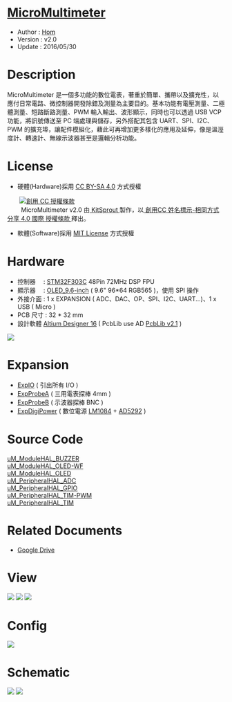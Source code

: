 [MicroMultimeter](https://github.com/KitSprout/MicroMultimeter)
========
* Author  : [Hom](http://about.me/Hom)
* Version : v2.0
* Update  : 2016/05/30

Description
========
MicroMultimeter 是一個多功能的數位電表，著重於簡單、攜帶以及擴充性，以應付日常電路、微控制器開發除錯及測量為主要目的。基本功能有電壓測量、二極體測量、短路斷路測量、PWM 輸入輸出、波形顯示，同時也可以透過 USB VCP 功能，將訊號傳送至 PC 端處理與儲存，另外搭配其包含 UART、SPI、I2C、PWM 的擴充埠，讓配件模組化，藉此可再增加更多樣化的應用及延伸，像是溫溼度計、轉速計、無線示波器甚至是邏輯分析功能。

License
========
* 硬體(Hardware)採用 [CC BY-SA 4.0](http://creativecommons.org/licenses/by-sa/4.0/deed.zh_TW) 方式授權 
  
　　<a rel="license" href="http://creativecommons.org/licenses/by-sa/4.0/deed.zh_TW"><img alt="創用 CC 授權條款" style="border-width:0" src="http://i.creativecommons.org/l/by-sa/3.0/tw/80x15.png" /></a>  
　　<span xmlns:dct="http://purl.org/dc/terms/" property="dct:title"> MicroMultimeter v2.0 </span>由<a xmlns:cc="http://creativecommons.org/ns#" href="https://github.com/KitSprout" property="cc:attributionName" rel="cc:attributionURL"> KitSprout </a>製作，以<a rel="license" href="http://creativecommons.org/licenses/by-sa/4.0/deed.zh_TW"> 創用CC 姓名標示-相同方式分享 4.0 國際 授權條款 </a>釋出。  

* 軟體(Software)採用 [MIT License](http://opensource.org/licenses/MIT) 方式授權  

Hardware
========
* 控制器　 : [STM32F303C](http://www.st.com/web/catalog/mmc/FM141/SC1169/SS1576/LN1531/PF253449) 48Pin 72MHz DSP FPU
* 顯示器　 : [OLED_9.6-inch](https://github.com/KitSprout/OLED_0.96-inch) ( 9.6" 96*64 RGB565 )，使用 SPI 操作
* 外接介面 : 1 x EXPANSION ( ADC、DAC、OP、SPI、I2C、UART...)、1 x USB ( Micro )
* PCB 尺寸 : 32 * 32 mm 
* 設計軟體 [Altium Designer 16](http://www.altium.com/en/products/altium-designer) ( PcbLib use AD [PcbLib v2.1](https://github.com/KitSprout/AltiumDesigner_PcbLibrary/releases/tag/v2.1) ) 

<img src="https://lh3.googleusercontent.com/KHeHo8JHtvMxOAmfu3c-jkDxX15M3w-1aBmdJhzFvVuW3Wlrw2fuiFygpnGF4bAEo1iBxPcjfzRdaaWai3o4mBLGB_WRAG4G59AHtL_lYrX2-7m7f7IrbOXd0lstqajUzjJ-Vcc1ad_nSvOLihS0-nV6QMnoWS-C52hKyh5Hw8OS-rnVnXqmviN1ghggSviJqpZ47tTUgV-roSNJ-Nqp3l8sTd1sKQHBTEM-XX-AYJQlb6WAkHeF6RjZGgYhbSipwjFraGy0lO58rXNMV1Na6TfmdoVy-oEZeyVtYfx21cAUJvmOisdtsKYzWyVyG9xbR7VXP8bNMA-7aG8wF7tDJcyghgqFT9dBZ6ymD9M1dez4jTylJOFmzCsgH1pVcT5i5NmO1jrpfLNbmT6Fz1C69NwnFHG2eAV4i7MeYhrV8WPJy7GNTj0IvjKiPTH0eQgQShaplZcuSyXVuEIw300e4zCvsQU5Ra1lNw3LRtfO5xlIo9ges0RFHjLieLZzZQXTwAmX6wXN5hMPnAARNfyv-vUUAgZIHc8npHOOt3rqqFuElRUuvtEzPo65Oy7GNYHLsr87=w1440-h684-no" />

Expansion
========
* [ExpIO](https://github.com/KitSprout/MicroMultimeter/tree/master/Hardware/ExpIO) ( 引出所有 I/O )
* [ExpProbeA](https://github.com/KitSprout/MicroMultimeter/tree/master/Hardware/ExpProbeA) ( 三用電表探棒 4mm )
* [ExpProbeB](https://github.com/KitSprout/MicroMultimeter/tree/master/Hardware/ExpProbeB) ( 示波器探棒 BNC )
* [ExpDigiPower](https://github.com/KitSprout/MicroMultimeter/tree/master/Hardware/ExpDigiPower) ( 數位電源 [LM1084](http://www.ti.com/product/lm1084) + [AD5292](http://www.analog.com/en/products/digital-to-analog-converters/precision-dac-lessthanequalto-12mhz/digital-potentiometers/ad5292.html) )

Source Code
========
[uM_ModuleHAL_BUZZER](https://github.com/KitSprout/MicroMultimeter/tree/master/Software/uM_ModuleHAL_BUZZER)  
[uM_ModuleHAL_OLED-WF](https://github.com/KitSprout/MicroMultimeter/tree/master/Software/uM_ModuleHAL_OLED-WF)  
[uM_ModuleHAL_OLED](https://github.com/KitSprout/MicroMultimeter/tree/master/Software/uM_ModuleHAL_OLED)  
[uM_PeripheralHAL_ADC](https://github.com/KitSprout/MicroMultimeter/tree/master/Software/uM_PeripheralHAL_ADC)  
[uM_PeripheralHAL_GPIO](https://github.com/KitSprout/MicroMultimeter/tree/master/Software/uM_PeripheralHAL_GPIO)  
[uM_PeripheralHAL_TIM-PWM](https://github.com/KitSprout/MicroMultimeter/tree/master/Software/uM_PeripheralHAL_TIM-PWM)  
[uM_PeripheralHAL_TIM](https://github.com/KitSprout/MicroMultimeter/tree/master/Software/uM_PeripheralHAL_TIM)  

Related Documents
========
* [Google Drive](https://goo.gl/SFBbw1)

View
========
<img src="https://lh3.googleusercontent.com/AruXcktg5bf3UivWp4mNEIqWf2TzOh8sMSzkgbWrIGDZGFBBVIEnfUeGQnQ4ntGWCpi6ZaFm42jCMDuRGbHw8QtK7YWFYfFBiwPcKD2NR-w41Z3AeU7AzdxntDf78QBJ-1e1Xuv8mEHIHjZny5_Q98zv0I-DoJVJrbB7VKIThQqWz1TG9rGhOsHjdRIhzgXFCwoDcyzuFsyzIS6prqMlyDOjjBpPZ5JrYty8HxWXZ4Wf4OopGV7VjvMM5WsgDBRCr5mFxMMDUnI3BpP2jXN1-nxuQQZxrmJh0Q_CxelEIFAjxK3oRd3aVobPtuUQiUNqL_y8_o5E8xSPGZcQxC4f8hs8RtcsKwL3a1sxKQL0FaAc3TYDrINLEbLbFJBokbrJZSMK0IdZzZSrDLPI3BA1oBDcqRPom0V1tua2DHhmT9Oe_MnafJ4EwxUUjB0Mx-H7vQ1LFO6RfimamlCXCsm630SF8XOhweQKU_ctjKndMWbnEpFy01NVklNdKSsYlhl5ytRtMAGdmBXSU5wg8sZOVEb1zxxpV5HBAf5xoTnkHBplvWaygfvPhk8Yjo-8YlrMTQDoDvffeEX5TkD6pS5JY-Ktjx4sr4w=w858-h643-no" />

<img src="https://lh3.googleusercontent.com/ciOJGWqwI2F39WRjL0coTzQrB_V2H_HzStXo0oVFe0WWPR0K3iLFAgX6UaA6ciaMxZHnVk3N3ODS1k7W772lCXL_IjGjcrLNWudDFC843rQXAzY3yDy2ApvpdIJXsFZ3T9iFuuM1G1cL9ygbRo9jg6wdfM_Bl0H_Wu6YZJPlbLzd7GNsbrLUmyF-w-MpMFE6hJ9uTXoenPNm4lcuDeXmYxF9kJs9K1AvPZjBLicsY1VV6dKGjw5IoFB8tQ8iLbGPVUv0URf8NFRzgSuJt6IRiFAjjoVNZuVdi62aX_dQwvW5MESeF1hkvJ-2cM9H9r1JePublF06CaJaWEzikKQEzhQxVMAKi5P9SmxnbJXPrErIw8ccyYB1TqRE3RcOmwhRCPQFdhhb-D9hk18YwLcEGE7awA77fLgLF1Faj9u3_QQpTqpTzSgQwSOHCStBcyk5RXidcfR8GxlqW2UNa4GWCSl41o86FbxeH7czdk1gwPbtVgKb3YKdIv-ToI_4tt1OQHfiwdGYkFy6CaimW8RauHmPZaFPZJVBe0fD5nKA8yJ7z4-Km5wlqaZU9wlBmSagPLOI=w972-h730-no" />

<img src="https://lh3.googleusercontent.com/cuRWvLv76u1lZEBKbDESwkIayFoNJR57zpOTKc5ZKVQac89Duvc-xUxhNsg4mer5XNBq3HKsR3QZAFHCWOmJH4Ja5-lSfS58W1MlMRbd0ddcflMYWVWzNkbN5VAaqtpyxpfLUg9q3LKDK337mCBsW3pmQXmydlPofiSMZX8_K5gjBUAJKa0CTrxIDcQeTE_W-PfBEP7VKl9ngIU0iNVJE0xXfPfb-Wr-NNI3trKvNYR2sdHLtQexNUcCkPa1QN9pANWDezsZnOaOpuLujFH4RF3DzJhie8HURh9uABHJTelgCaREAN-HsIdk93J2uu0-LU4IB-ix6KYtX4dqipzXaWMxvE2HwMuYvqshbzdVIympWGt1S-vItoPxtVGP1B2EgTg2Si4YuubTWBcDnjapyZPVznfSbDqEMAy-cbCTntnNDnW2Oub24EZkUkVSGVY4dPlAtdilENR8tKCP1mI9WWHYXmjxOvooJUIET4AV8XxZqvwFzkBVpaLuUjsij6kZfurXIK63Lo0zXE6JF688Ajuo8CeBjyW8Tly7B-WIsIoaTEW9I12XL0QriBijO12OcBv5=w1168-h545-no" />

Config
========
<img src="https://lh3.googleusercontent.com/iC9rFp3AxAaXKDUla00tPuu-v_anb5Lj_xv68fwnb0StYn18qeUn_sdIE4pq_gjjGvv8XnmDrELvttaqchNS441_WLRrDd_bfpglAJ-EPknsYm6hkp0tWcq0BzbRqm3XK3H-uY07lzgJJxKyQVghGqForxsoaoG4FXHeojZh7mIoOIEETkrfp2jaVZ7LzFczZ0n3y9hc-lHSfJxus0_AMVBaQ8pOz81aWYfrrEgRE8W9JCXwGL-bs7HL1oF5JCmQX5Pu5JhnWC__ozui4TGiDyABthvgSSFox8wBFJ-v1VpEElGJEpuFO5JZzyIQcizaa0nlasFQ3bYashVYEAotC9b2E8D-ih9J3d2rlVr4WjAP3x9r_VFY-dTWX4bLm1d1iPhQeuNxVhaXXgjK7tckwN8jEfS3FCn7qzxwkhl5FkuR7c-IZ7kMZOV_7Tm2oAytpAvco56f8cKx4B1XoTXRsl5GYDRDqB_ZEb9oEpFUNLZsShHkCxETFszGqfSy_Znquhtz1K5u526ocx0sR28agxCNbwpF9xtvqHwZX3bMZ2qXDiurCL9AzhSQ_s5EGhLDe578=w1440-h474-no" />

Schematic
========
<img src="https://lh3.googleusercontent.com/BSvmzkp5mL8SODRQpkLpdc5UZ7b1Stvdw9EyJkT2krWCqIuWwtTv0rK4-Lsc3D8Wn2C-RA1RoRzDSIdwm8R3NGu3OaUbBMjluSq9eZrMabYzSPBWM5umHPGflhlEk60C3A9PmH1BcXlSJInzk2j72IDwAV5PVAnbOjVk2xj8oTcwi1BUWsHsJE3BZyIQwDBWtqnjBtRdnvljBF5A989PXx9B08u4vJkfuivyW8wwR2WLa-_q6JmpuKr5mWDUaFUAhaY-zuqJdrqPgfxz7br8edczA8uOee3OvNIQY2pTM6EYKAe6DnxabE1iNcl7yevci8fwgKBJn7CtUrYZlIqhyXyOIpd1kJBQmjZxyKq8XQbAet5hltsmQM-yyN64Fg8deW7lGNfcGWm-dDlyT201QOflviGmZzFoFtVlfGsOgqxVEkcPcLVjEugNfN-DBlxQhsAGlUv_eBzhar6CdiewDD6PgqkQ8f72tjJ_8U36C-JT70JEEjRJ6pjAsS5-fUhl9ghtRB6TU05HX5fslpRNeqN56HNDWDoe8KLVEqPQ84P0Cc3wXoh4fCqcsqeWXb_S6WFCSAyJ8VHAMY0LJAukgVOLYum9hf8=w1030-h643-no" />

<img src="https://lh3.googleusercontent.com/nwWTJyzQPtxg7LeHyaGSI1aAIFNKQWNSlKUp20lzXiZWOt8CngFSRdjv53xQ3OPsmnON07QBGqdRcD4irlOeM50ajc8l-pcBTlCKctStTdhhE605iSDu14J3GJXdl6PKxef-essujLUbHql4uN8c1tHCW_Ao5dz8bv0iTJg5ZOq-zubV_iQh_psQasXa_h7V5p4ONM1UAJzi6FljXaGKy0RVI7ItOTP0ry2O0Ye1FWUFerP-YMwJotb81HNqf62ysjX-Kqk5ZaeexLVGjn4XFQ1PuHfnAWxMAo7HUWPw76BnfCjVVvaPQGm2y5E7LRW7nAY6JLKVZ60vzu8wWJl6hHpUhhBjnXkAUS5Fh24qp_g2AxlWW7kjlmk6FJLWt_91Ejm3uR9EHlN82wKieQ9aJ9pJWgNMbhIQmvAJGyY2_1p-O9U45ZVDwUsya9HmARfN7voPZtr39unK1qjcnlXsls1Cl_1AvALTaVA_59KxNnWt44ht4VIHVcqJjiN98iWmYPDlI3MUl3EnjLNJsaoRScmg5c8fxEh8CTE0Nqma2LwRAuEOi2SbJ938Anvmlw7_VGVLWD2NzUqk8lEvS1VxrrdVADVs1YI=w784-h518-no" />
